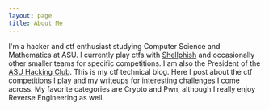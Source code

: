 ```yaml
---
layout: page
title: About Me
---
```


I'm a hacker and ctf enthusiast studying Computer Science and Mathematics at ASU. I currently play ctfs
with [Shellphish](https://shellphish.net/) and occasionally other smaller teams for specific competitions.
I am also the President of the [ASU Hacking Club](https://asuhacking.club). This is my ctf technical blog. Here
I post about the ctf competitions I play and my writeups for interesting challenges I come across. My favorite categories are Crypto and Pwn, although I really enjoy Reverse Engineering as well.
